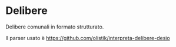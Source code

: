 # Delibere

Delibere comunali in formato strutturato.

Il parser usato è https://github.com/olistik/interpreta-delibere-desio
